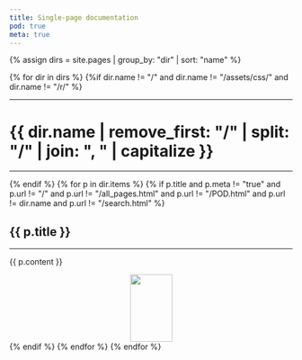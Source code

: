 ```yaml
---
title: Single-page documentation
pod: true
meta: true
---
```


{% assign dirs = site.pages | group_by: "dir" | sort: "name" %} 

{% for dir in dirs %}
{%if dir.name != "/" and dir.name != "/assets/css/" and dir.name != "/r/" %}
*****
# {{ dir.name | remove_first: "/" | split: "/" | join: ", " | capitalize }}
*****
{% endif %}
  {% for p in dir.items %}
    {% if p.title and p.meta != "true" and p.url != "/" and p.url != "/all_pages.html" and p.url != "/POD.html"  and p.url != dir.name and p.url != "/search.html" %}
## {{ p.title }}
************
{{ p.content }}
<center class="pagebreak"><img src="/images/pod.svg" width=75 height=120 class="noprint" ></center>
    {% endif %}
  {% endfor %}
{% endfor %}

